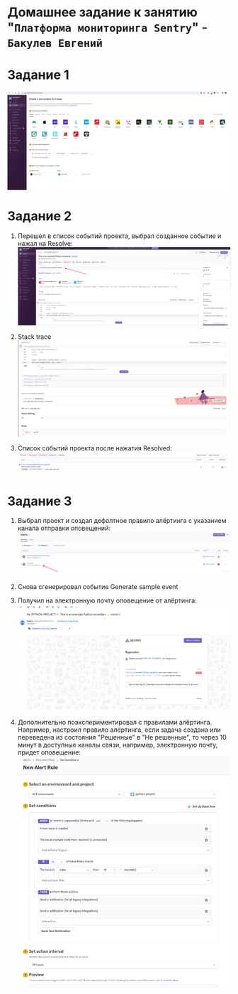 # Домашнее задание к занятию "`Платформа мониторинга Sentry`" - `Бакулев Евгений`

# Задание 1

![Скриншот](https://github.com/garrkiss/sentry/blob/main/img/1.png)

# Задание 2

1. Перешел в список событий проекта, выбрал созданное событие и нажал на Resolve:
![Скриншот](https://github.com/garrkiss/sentry/blob/main/img/2.png)

2. Stack trace
![Скриншот](https://github.com/garrkiss/sentry/blob/main/img/2-1.png)

3. Cписок событий проекта после нажатия Resolved:
![Скриншот](https://github.com/garrkiss/sentry/blob/main/img/2-2.png)

# Задание 3

1. Выбрал проект и создал дефолтное правило алёртинга с указанием канала отправки оповещений:
![Скриншот](https://github.com/garrkiss/sentry/blob/main/img/3.png)

2. Снова сгенерировал событие Generate sample event

3. Получил на электронную почту оповещение от алёртинга:
![Скриншот](https://github.com/garrkiss/sentry/blob/main/img/3-1.png)

4. Дополнительно поэкспериментировал с правилами алёртинга. Например, настроил правило алёртинга, если задача создана или переведена из состояния "Решенные" в "Не решенные", то через 10 минут в доступные каналы связи, например, электронную почту, придет оповещение:
![Скриншот](https://github.com/garrkiss/sentry/blob/main/img/3-2.png)